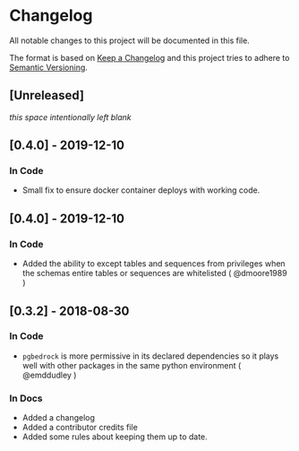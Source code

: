# Changelog
All notable changes to this project will be documented in this file.

The format is based on [Keep a Changelog](http://keepachangelog.com/en/1.0.0/)
and this project tries to adhere to [Semantic Versioning](http://semver.org/spec/v2.0.0.html).

## [Unreleased]
_this space intentionally left blank_

## [0.4.0] - 2019-12-10
### In Code
- Small fix to ensure docker container deploys with working code.

## [0.4.0] - 2019-12-10
### In Code
- Added the ability to except tables and sequences from privileges when the schemas entire tables
  or sequences are whitelisted ( @dmoore1989 )

## [0.3.2] - 2018-08-30
### In Code
- `pgbedrock` is more permissive in its declared dependencies so it plays well
  with other packages in the same python environment ( @emddudley )
### In Docs
- Added a changelog
- Added a contributor credits file
- Added some rules about keeping them up to date.
